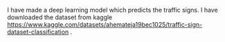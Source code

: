 I have made a deep learning model which predicts the traffic signs. I have downloaded the dataset from kaggle https://www.kaggle.com/datasets/ahemateja19bec1025/traffic-sign-dataset-classification .

